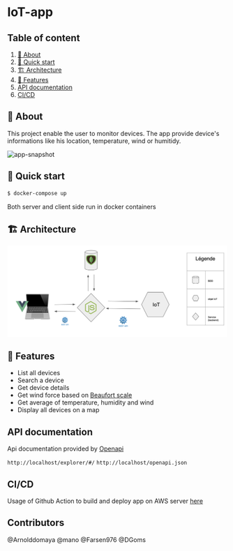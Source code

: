 # IoT-app

## Table of content

1. [📝 About](#📝-about)
2. [🚀 Quick start](#🚀-quick-start)
3. [🏗 Architecture](#🏗-architecture)
4. [🎨 Features](#🎨-features)
5. [API documentation](#api-documentation)
6. [CI/CD](#cicd)

## 📝 About

This project enable the user to monitor devices. The app provide device's informations like his location, temperature, wind or humitidy.

![app-snapshot](/assets-doc/snapshot.png)

## 🚀 Quick start

```bash
$ docker-compose up
```

Both server and client side run in docker containers

## 🏗 Architecture

![architecture](/assets-doc/schema.png)

## 🎨 Features

* List all devices
* Search a device
* Get device details
* Get wind force based on [Beaufort scale](https://fr.wikipedia.org/wiki/Échelle_de_Beaufort)
* Get average of temperature, humidity and wind
* Display all devices on a map

## API documentation

Api documentation provided by [Openapi](https://www.openapis.org)

`http://localhost/explorer/#/`
`http://localhost/openapi.json`

## CI/CD

Usage of Github Action to build and deploy app on AWS server [here](http://ec2-15-188-53-1.eu-west-3.compute.amazonaws.com)

## Contributors

@Arnolddomaya
@mano
@Farsen976
@DGoms
